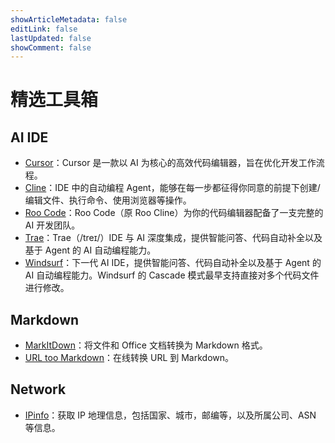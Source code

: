 ```yaml
---
showArticleMetadata: false
editLink: false
lastUpdated: false
showComment: false
---
```


# 精选工具箱

## AI IDE

- [Cursor](https://docs.cursor.com/)：Cursor 是一款以 AI 为核心的高效代码编辑器，旨在优化开发工作流程。
- [Cline](https://github.com/cline/cline)：IDE 中的自动编程 Agent，能够在每一步都征得你同意的前提下创建/编辑文件、执行命令、使用浏览器等操作。
- [Roo Code](https://github.com/RooVetGit/Roo-Code)：Roo Code（原 Roo Cline）为你的代码编辑器配备了一支完整的 AI 开发团队。
- [Trae](https://www.trae.com.cn/)：Trae（/treɪ/）IDE 与 AI 深度集成，提供智能问答、代码自动补全以及基于 Agent 的 AI 自动编程能力。
- [Windsurf](https://windsurf.com/)：下一代 AI IDE，提供智能问答、代码自动补全以及基于 Agent 的 AI 自动编程能力。Windsurf 的 Cascade 模式最早支持直接对多个代码文件进行修改。

## Markdown

- [MarkItDown](https://github.com/microsoft/markitdown)：将文件和 Office 文档转换为 Markdown 格式。
- [URL too Markdown](https://urltoomarkdown.com/)：在线转换 URL 到 Markdown。

## Network

- [IPinfo](https://ipinfo.io/)：获取 IP 地理信息，包括国家、城市，邮编等，以及所属公司、ASN 等信息。